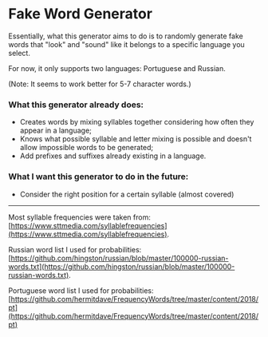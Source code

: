 # Fake Word Generator
Essentially, what this generator aims to do is to randomly generate fake words that "look" and "sound" like it belongs to a specific language you select.

For now, it only supports two languages: Portuguese and Russian.

(Note: It seems to work better for 5-7 character words.)

### What this generator already does:
  * Creates words by mixing syllables together considering how often they appear in a language;
  * Knows what possible syllable and letter mixing is possible and doesn't allow impossible words to be generated;
  * Add prefixes and suffixes already existing in a language.

### What I want this generator to do in the future:
  * Consider the right position for a certain syllable (almost covered)


------
Most syllable frequencies were taken from: [https://www.sttmedia.com/syllablefrequencies](https://www.sttmedia.com/syllablefrequencies).

Russian word list I used for probabilities: [https://github.com/hingston/russian/blob/master/100000-russian-words.txt](https://github.com/hingston/russian/blob/master/100000-russian-words.txt).

Portuguese word list I used for probabilities: [https://github.com/hermitdave/FrequencyWords/tree/master/content/2018/pt](https://github.com/hermitdave/FrequencyWords/tree/master/content/2018/pt)
